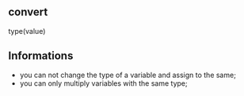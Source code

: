 ## convert

type(value)

## Informations

 - you can not change the type of a variable and assign to the same;
 - you can only multiply variables with the same type;